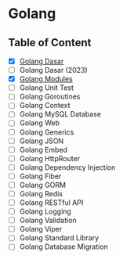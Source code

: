 # Golang

## Table of Content

- [x] [Golang Dasar](Golang%20Dasar)
- [ ] Golang Dasar (2023)
- [x] [Golang Modules](Golang%20Modules)
- [ ] Golang Unit Test
- [ ] Golang Goroutines
- [ ] Golang Context
- [ ] Golang MySQL Database
- [ ] Golang Web
- [ ] Golang Generics
- [ ] Golang JSON
- [ ] Golang Embed
- [ ] Golang HttpRouter
- [ ] Golang Dependency Injection
- [ ] Golang Fiber
- [ ] Golang GORM
- [ ] Golang Redis
- [ ] Golang RESTful API
- [ ] Golang Logging
- [ ] Golang Validation
- [ ] Golang Viper
- [ ] Golang Standard Library
- [ ] Golang Database Migration
